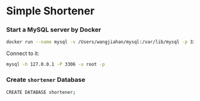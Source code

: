 # Simple Shortener

### Start a MySQL server by Docker
```bash
docker run --name mysql -v /Users/wangjiahan/mysql:/var/lib/mysql -p 3306:3306 -e MYSQL_ROOT_PASSWORD=root -d mysql:latest
```
Connect to it:
```bash
mysql -h 127.0.0.1 -P 3306 -u root -p
```

### Create `shortener` Database
```bash
CREATE DATABASE shortener;
```